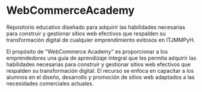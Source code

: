 # WebCommerceAcademy
Repositorio educativo diseñado para adquirir las habilidades necesarias para construir y gestionar sitios web efectivos que respalden su transformación digital de cualquier emprendimiento exitosos en ITJMMPyH.

El propósito de "WebCommerce Academy" es proporcionar a los emprendedores una guia de aprendizaje integral que les permita adquirir las habilidades necesarias para construir y gestionar sitios web efectivos que respalden su transformación digital. El recurso se enfoca en capacitar a los alumnos en el diseño, desarrollo y promoción de sitios web adaptados a las necesidades comerciales actuales.

